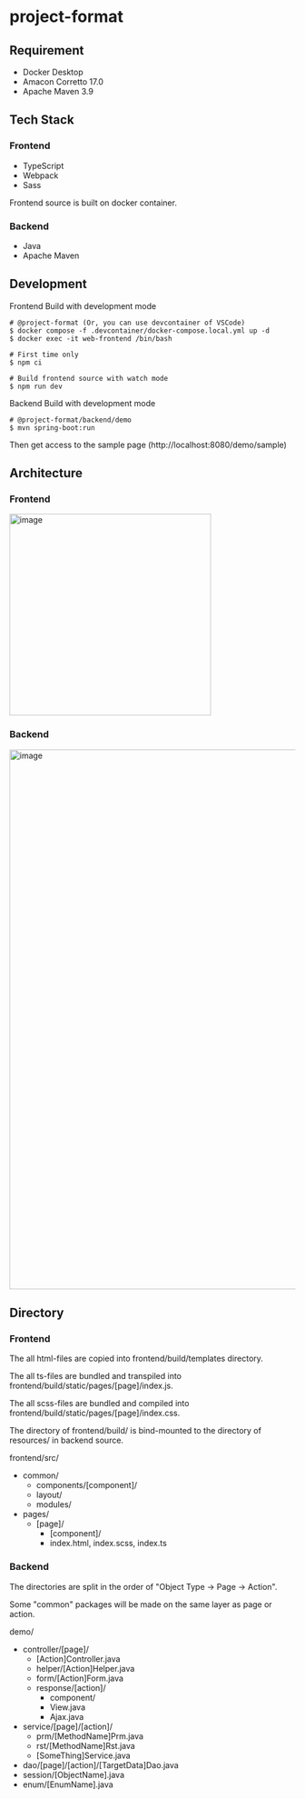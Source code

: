 # project-format

## Requirement
- Docker Desktop
- Amacon Corretto 17.0
- Apache Maven 3.9

## Tech Stack
### Frontend
- TypeScript
- Webpack
- Sass

Frontend source is built on docker container.

### Backend
- Java
- Apache Maven

## Development

Frontend Build with development mode
```
# @project-format (Or, you can use devcontainer of VSCode)
$ docker compose -f .devcontainer/docker-compose.local.yml up -d
$ docker exec -it web-frontend /bin/bash

# First time only
$ npm ci

# Build frontend source with watch mode
$ npm run dev
```

Backend Build with development mode
```
# @project-format/backend/demo
$ mvn spring-boot:run
```

Then get access to the sample page (http://localhost:8080/demo/sample)

## Architecture

### Frontend

<img width="355" alt="image" src="https://github.com/takahiroaoki/project-format/assets/69064981/b588f240-0a39-4208-8c11-e124a3504cac">


### Backend

<img width="950" alt="image" src="https://github.com/takahiroaoki/project-format/assets/69064981/39507e86-41fd-4095-9439-f5b5e3402af8">


## Directory
### Frontend

The all html-files are copied into frontend/build/templates directory.

The all ts-files are bundled and transpiled into frontend/build/static/pages/[page]/index.js.

The all scss-files are bundled and compiled into frontend/build/static/pages/[page]/index.css.

The directory of frontend/build/ is bind-mounted to the directory of resources/ in backend source.

frontend/src/
- common/
  - components/[component]/
  - layout/
  - modules/
- pages/
  - [page]/
    - [component]/
    - index.html, index.scss, index.ts

### Backend

The directories are split in the order of "Object Type -> Page -> Action".

Some "common" packages will be made on the same layer as page or action.

demo/
- controller/[page]/
  - [Action]Controller.java
  - helper/[Action]Helper.java
  - form/[Action]Form.java
  - response/[action]/
    - component/
    - View.java
    - Ajax.java
- service/[page]/[action]/
  - prm/[MethodName]Prm.java
  - rst/[MethodName]Rst.java
  - [SomeThing]Service.java
- dao/[page]/[action]/[TargetData]Dao.java
- session/[ObjectName].java
- enum/[EnumName].java
